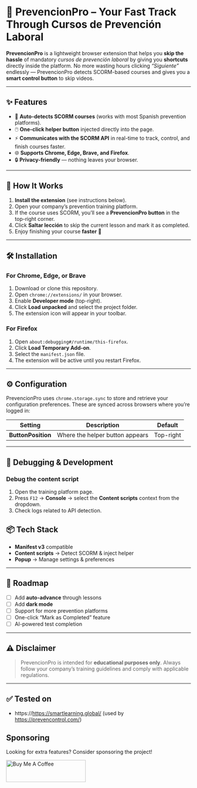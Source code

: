 # 🦺 PrevencionPro – Your Fast Track Through Cursos de Prevención Laboral

**PrevencionPro** is a lightweight browser extension that helps you **skip the hassle** of mandatory *cursos de prevención laboral* by giving you **shortcuts** directly inside the platform.
No more wasting hours clicking *“Siguiente”* endlessly — PrevencionPro detects SCORM-based courses and gives you a **smart control button** to skip videos.

---

## ✨ Features

* 🚀 **Auto-detects SCORM courses** (works with most Spanish prevention platforms).
* 🖱️ **One-click helper button** injected directly into the page.
* ⚡ **Communicates with the SCORM API** in real-time to track, control, and finish courses faster.
* 🌐 **Supports Chrome, Edge, Brave, and Firefox**.
* 🔒 **Privacy-friendly** — nothing leaves your browser.

---

## 📸 How It Works

1. **Install the extension** (see instructions below).
2. Open your company’s prevention training platform.
3. If the course uses SCORM, you’ll see a **PrevencionPro button** in the top-right corner.
4. Click **Saltar lección** to skip the current lesson and mark it as completed.
5. Enjoy finishing your course **faster** 🎉

---

## 🛠 Installation

### For Chrome, Edge, or Brave

1. Download or clone this repository.
2. Open `chrome://extensions/` in your browser.
3. Enable **Developer mode** (top-right).
4. Click **Load unpacked** and select the project folder.
5. The extension icon will appear in your toolbar.

### For Firefox

1. Open `about:debugging#/runtime/this-firefox`.
2. Click **Load Temporary Add-on**.
3. Select the `manifest.json` file.
4. The extension will be active until you restart Firefox.

---

## ⚙️ Configuration

PrevencionPro uses `chrome.storage.sync` to store and retrieve your configuration preferences.
These are synced across browsers where you’re logged in:

| Setting            | Description                     | Default   |
| ------------------ | ------------------------------- | --------- |
| **ButtonPosition** | Where the helper button appears | Top-right | |

---

## 🔧 Debugging & Development

### Debug the content script

1. Open the training platform page.
2. Press `F12` → **Console** → select the **Content scripts** context from the dropdown.
3. Check logs related to API detection.

## 📦 Tech Stack

* **Manifest v3** compatible
* **Content scripts** → Detect SCORM & inject helper
* **Popup** → Manage settings & preferences

---

## 🚀 Roadmap

* [ ] Add **auto-advance** through lessons
* [ ] Add **dark mode**
* [ ] Support for more prevention platforms
* [ ] One-click “Mark as Completed” feature
* [ ] AI-powered test completion

---

## ⚠️ Disclaimer

> PrevencionPro is intended for **educational purposes only**.
> Always follow your company’s training guidelines and comply with applicable regulations.

---

## ✅ Tested on
- https://https://smartlearning.global/ (used by https://prevencontrol.com/)

## Sponsoring

Looking for extra features? Consider sponsoring the project!

<a href="https://www.buymeacoffee.com/edg956" target="_blank"><img src="https://cdn.buymeacoffee.com/buttons/v2/default-yellow.png" alt="Buy Me A Coffee" style="height: 60px !important;width: 217px !important;" ></a>
